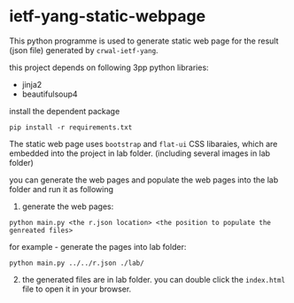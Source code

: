# ietf-yang-static-webpage
This python programme is used to generate static web page for the result (json file) generated by `crwal-ietf-yang`.  

this project depends on following 3pp python libraries:  
- jinja2  
- beautifulsoup4

install the dependent package
```
pip install -r requirements.txt
```


The static web page uses `bootstrap` and `flat-ui` CSS libaraies, which are embedded into the project in lab folder. (including several images in lab folder)  

you can generate the web pages and populate the web pages into the lab folder and run it as following
1. generate the web pages:  
```
python main.py <the r.json location> <the position to populate the genreated files>
```
for example - generate the pages into lab folder:  
```
python main.py ../../r.json ./lab/

```
2. the generated files are in lab folder. you can double click the `index.html` file to open it in your browser.  
